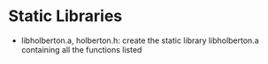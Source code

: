 # Static Libraries
* libholberton.a, holberton.h: create the static library libholberton.a containing all the functions listed
